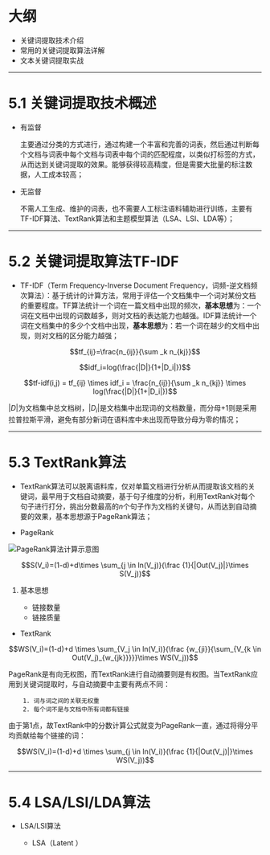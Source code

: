 # 大纲

- 关键词提取技术介绍
- 常用的关键词提取算法详解
- 文本关键词提取实战

---

# 5.1 关键词提取技术概述

- 有监督

	主要通过分类的方式进行，通过构建一个丰富和完善的词表，然后通过判断每个文档与词表中每个文档与词表中每个词的匹配程度，以类似打标签的方式，从而达到关键词提取的效果。能够获得较高精度，但是需要大批量的标注数据，人工成本较高；

- 无监督

	不需人工生成、维护的词表，也不需要人工标注语料辅助进行训练，主要有TF-IDF算法、TextRank算法和主题模型算法（LSA、LSI、LDA等）；

---

# 5.2 关键词提取算法TF-IDF

- TF-IDF（Term Frequency-Inverse Document Frequency，词频-逆文档频次算法）：基于统计的计算方法，常用于评估一个文档集中一个词对某份文档的重要程度。TF算法统计一个词在一篇文档中出现的频次，**基本思想**为：一个词在文档中出现的词数越多，则对文档的表达能力也越强。IDF算法统计一个词在文档集中的多少个文档中出现，**基本思想**为：若一个词在越少的文档中出现，则对文档的区分能力越强；

$$tf_{ij}=\frac{n_{ij}}{\sum _k n_{kj}}$$ 

$$idf_i=log(\frac{|D|}{1+|D_i|})$$

$$tf-idf(i,j) = tf_{ij} \times idf_i = \frac{n_{ij}}{\sum _k n_{kj}} \times log(\frac{|D|}{1+|D_i|})$$

$|D|$为文档集中总文档树，$|D_i|$是文档集中出现词$i$的文档数量，而分母$+1$则是采用拉普拉斯平滑，避免有部分新词在语料库中未出现而导致分母为零的情况；

---

# 5.3 TextRank算法

- TextRank算法可以脱离语料库，仅对单篇文档进行分析从而提取该文档的关键词，最早用于文档自动摘要，基于句子维度的分析，利用TextRank对每个句子进行打分，挑出分数最高的$n$个句子作为文档的关键句，从而达到自动摘要的效果，基本思想源于PageRank算法；

- PageRank

![PageRank算法计算示意图](https://i.loli.net/2019/08/29/sNQWMdkpRfTcSwH.png)

$$S(V_i)=(1-d)+d\times \sum_{j \in ln(V_j)}(\frac {1}{|Out(V_j)|}\times S(V_j))$$

1. 基本思想

	- 链接数量
	- 链接质量

- TextRank

$$WS(V_i)=(1-d)+d \times \sum_{V_j \in ln(V_i)}(\frac {w_{ji}}{\sum_{V_{k \in Out(V_j)_{w_{jk}}}}}\times WS(V_j))$$

PageRank是有向无权图，而TextRank进行自动摘要则是有权图。当TextRank应用到关键词提取时，与自动摘要中主要有两点不同：
	
		1. 词与词之间的关联无权重
		2. 每个词不是与文档中所有词都有链接

由于第1点，故TextRank中的分数计算公式就变为PageRank一直，通过将得分平均贡献给每个链接的词：

$$WS(V_i)=(1-d)+d \times \sum_{j \in ln(V_i)}(\frac {1}{|Out(V_j)|}\times WS(V_j))$$

---

# 5.4 LSA/LSI/LDA算法

- LSA/LSI算法

	- LSA（Latent ）
